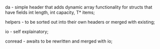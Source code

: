 <p>da - simple header that adds dynamic array functionality for structs that have fields int length, int capacity, T* items;</p>
<p>helpers - to be sorted out into their own headers or merged with existing;</p>
<p>io - self explainatory;</p>
<p>conread - awaits to be rewritten and merged with io;</p>
